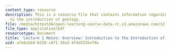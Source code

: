 ```yaml
---
content_type: resource
description: This is a resource file that contains information regarding introduction
  to the introduction of geology.
file: /media/https%3A/open-learning-course-data-rc.s3.amazonaws.com/12-001-introduction-to-geology-fall-2013/afe6a58db228c6f134a347dd2225e78a_MIT12_001F13_Lec1Notes.pdf
file_type: application/pdf
resourcetype: Document
title: 'Lecture 1 Notes: Overview: Introduction to the Introduction of Geology'
uid: afe6a58d-b228-c6f1-34a3-47dd2225e78a
---
```

